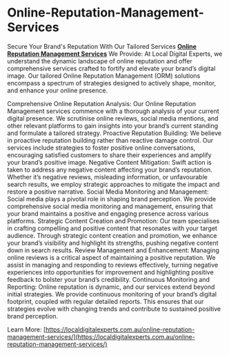 # Online-Reputation-Management-Services
Secure Your Brand's Reputation With Our Tailored Services
[**Online Reputation Management Services**](https://localdigitalexperts.com.au/online-reputation-management-services/) We Provide:
At Local Digital Experts, we understand the dynamic landscape of online reputation and offer comprehensive services crafted to fortify and elevate your brand’s digital image. Our tailored Online Reputation Management (ORM) solutions encompass a spectrum of strategies designed to actively shape, monitor, and enhance your online presence.

Comprehensive Online Reputation Analysis: Our Online Reputation Management services commence with a thorough analysis of your current digital presence. We scrutinise online reviews, social media mentions, and other relevant platforms to gain insights into your brand’s current standing and formulate a tailored strategy.
Proactive Reputation Building: We believe in proactive reputation building rather than reactive damage control. Our services include strategies to foster positive online conversations, encouraging satisfied customers to share their experiences and amplify your brand’s positive image. 
Negative Content Mitigation: Swift action is taken to address any negative content affecting your brand’s reputation. Whether it’s negative reviews, misleading information, or unfavourable search results, we employ strategic approaches to mitigate the impact and restore a positive narrative.
Social Media Monitoring and Management: Social media plays a pivotal role in shaping brand perception. We provide comprehensive social media monitoring and management, ensuring that your brand maintains a positive and engaging presence across various platforms. 
Strategic Content Creation and Promotion: Our team specialises in crafting compelling and positive content that resonates with your target audience. Through strategic content creation and promotion, we enhance your brand’s visibility and highlight its strengths, pushing negative content down in search results.
Review Management and Enhancement: Managing online reviews is a critical aspect of maintaining a positive reputation. We assist in managing and responding to reviews effectively, turning negative experiences into opportunities for improvement and highlighting positive feedback to bolster your brand’s credibility. 
Continuous Monitoring and Reporting: Online reputation is dynamic, and our services extend beyond initial strategies. We provide continuous monitoring of your brand’s digital footprint, coupled with regular detailed reports. This ensures that our strategies evolve with changing trends and contribute to sustained positive brand perception.

Learn More: [https://localdigitalexperts.com.au/online-reputation-management-services/](https://localdigitalexperts.com.au/online-reputation-management-services/)
